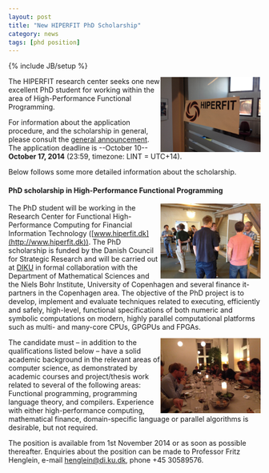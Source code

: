 ```yaml
---
layout: post
title: "New HIPERFIT PhD Scholarship"
category: news
tags: [phd position]
---
```

{% include JB/setup %}

<img width="200" alt="HIPERFIT logo" align="right" src="/images/hiperfit.jpg">
The HIPERFIT research center seeks one new excellent PhD student
for working within the area of High-Performance Functional
Programming.

For information about the application procedure, and the scholarship
in general, please consult the [general
announcement](http://www.diku.dk/ominstituttet/ledige_stillinger/phd-scholarships-within-computer-science). The
application deadline is --October 10-- __October 17, 2014__ (23:59, timezone: LINT =
UTC+14).

Below follows some more detailed information about the scholarship.

#### PhD scholarship in High-Performance Functional Programming

<img width="200" alt="HIPERFIT dinner" align="right" src="/images/hiperfit2.jpg">

The PhD student will be working in the Research Center for Functional
High-Performance Computing for Financial Information Technology
([www.hiperfit.dk](http://www.hiperfit.dk)). The PhD scholarship is
funded by the Danish Council for Strategic Research and will be
carried out at [DIKU](http://www.diku.dk) in formal collaboration with the Department of
Mathematical Sciences and the Niels Bohr Institute, University of
Copenhagen and several finance it-partners in the Copenhagen area. The
objective of the PhD project is to develop, implement and evaluate
techniques related to executing, efficiently and safely, high-level,
functional specifications of both numeric and symbolic computations on
modern, highly parallel computational platforms such as multi- and
many-core CPUs, GPGPUs and FPGAs.

<img width="200" alt="HIPERFIT workshop" align="right" src="/images/hiperfit3.jpg">
The candidate must – in addition to the qualifications listed below –
have a solid academic background in the relevant areas of computer
science, as demonstrated by academic courses and project/thesis work
related to several of the following areas: Functional programming,
programming language theory, and compilers.  Experience with either
high-performance computing, mathematical finance, domain-specific
language or parallel algorithms is desirable, but not required.

The position is available from 1st November 2014 or as soon as
possible thereafter. Enquiries about the position can be made to
Professor Fritz Henglein, e-mail <a
href="mailto:henglein@di.ku.dk">henglein@di.ku.dk</a>, phone +45
30589576.